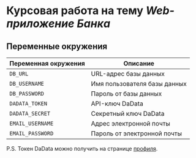 # Курсовая работа на тему _**Web-приложение Банка**_
## Переменные окружения
| Переменная окружения | Описание |
|---------------------|----------|
| `DB_URL`              | URL-адрес базы данных |
| `DB_USERNAME`         | Имя пользователя базы данных |
| `DB_PASSWORD`         | Пароль от базы данных |
| `DADATA_TOKEN`        | API-ключ DaData |
| `DADATA_SECRET`       | Секретный ключ DaData |
| `EMAIL_USERNAME`      | Адрес электронной почты |
| `EMAIL_PASSWORD`      | Пароль от электронной почты |
P.S. Токен DaData можно получить на странице [профиля](https://dadata.ru/profile/).
